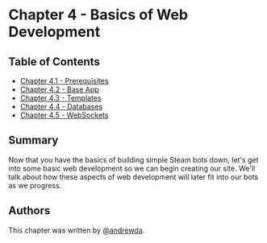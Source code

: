 # Chapter 4 - Basics of Web Development

## Table of Contents

- [Chapter 4.1 - Prerequisites](./Chapter%204.1%20-%20Prerequisites)
- [Chapter 4.2 - Base App](./Chapter%204.2%20-%20Base%20App)
- [Chapter 4.3 - Templates](./Chapter%204.3%20-%20Templates)
- [Chapter 4.4 - Databases](./Chapter%204.4%20-%20Databases)
- [Chapter 4.5 - WebSockets](./Chapter%204.5%20-%20WebSockets)

## Summary

Now that you have the basics of building simple Steam bots down, let's get into
some basic web development so we can begin creating our site. We'll talk about
how these aspects of web development will later fit into our bots as we
progress.

## Authors

This chapter was written by [@andrewda](https://github.com/andrewda).
